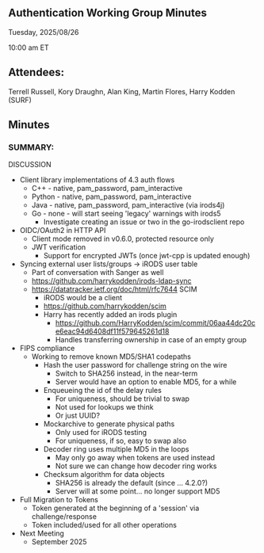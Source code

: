 ## Authentication Working Group Minutes

Tuesday, 2025/08/26

10:00 am ET

## Attendees:

Terrell Russell, Kory Draughn, Alan King, Martin Flores, Harry Kodden (SURF)

## Minutes

### SUMMARY:

DISCUSSION

 - Client library implementations of 4.3 auth flows
   - C++ - native, pam_password, pam_interactive
   - Python - native, pam_password, pam_interactive
   - Java - native, pam_password, pam_interactive (via irods4j)
   - Go - none - will start seeing 'legacy' warnings with irods5
     - Investigate creating an issue or two in the go-irodsclient repo
 - OIDC/OAuth2 in HTTP API
   - Client mode removed in v0.6.0, protected resource only
   - JWT verification
     - Support for encrypted JWTs (once jwt-cpp is updated enough)
 - Syncing external user lists/groups -> iRODS user table
   - Part of conversation with Sanger as well
   - https://github.com/harrykodden/irods-ldap-sync 
   - https://datatracker.ietf.org/doc/html/rfc7644 SCIM
     - iRODS would be a client
     - https://github.com/harrykodden/scim
     - Harry has recently added an irods plugin
       - https://github.com/HarryKodden/scim/commit/06aa44dc20ce6eac94d6408df11f579645261d18 
       - Handles transferring ownership in case of an empty group
 - FIPS compliance
   - Working to remove known MD5/SHA1 codepaths
     - Hash the user password for challenge string on the wire
       - Switch to SHA256 instead, in the near-term
       - Server would have an option to enable MD5, for a while
     - Enqueueing the id of the delay rules
       - For uniqueness, should be trivial to swap
       - Not used for lookups we think
       - Or just UUID?
     - Mockarchive to generate physical paths
       - Only used for iRODS testing
       - For uniqueness, if so, easy to swap also
     - Decoder ring uses multiple MD5 in the loops
       - May only go away when tokens are used instead
       - Not sure we can change how decoder ring works
     - Checksum algorithm for data objects
       - SHA256 is already the default (since … 4.2.0?)
       - Server will at some point… no longer support MD5
 - Full Migration to Tokens
   - Token generated at the beginning of a 'session' via challenge/response
   - Token included/used for all other operations
 - Next Meeting
   - September 2025

